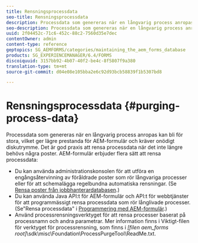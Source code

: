 ```yaml
---
title: Rensningsprocessdata
seo-title: Rensningsprocessdata
description: Processdata som genereras när en långvarig process anropas kan bli för stora, vilket ger lägre prestanda för AEM-formulär och kräver onödigt diskutrymme. Se hur du kan tömma processdata.
seo-description: Processdata som genereras när en långvarig process anropas kan bli för stora, vilket ger lägre prestanda för AEM-formulär och kräver onödigt diskutrymme. Se hur du kan tömma processdata.
uuid: 2f04452c-71c6-452c-88c2-7560d35e7dec
contentOwner: admin
content-type: reference
geptopics: SG_AEMFORMS/categories/maintaining_the_aem_forms_database
products: SG_EXPERIENCEMANAGER/6.4/FORMS
discoiquuid: 3157bb92-4b07-40f2-be4c-8f5807f9a380
translation-type: tm+mt
source-git-commit: d04e08e105bba2e6c92d93bcb58839f1b5307bd8

---
```



# Rensningsprocessdata {#purging-process-data}

Processdata som genereras när en långvarig process anropas kan bli för stora, vilket ger lägre prestanda för AEM-formulär och kräver onödigt diskutrymme. Det är god praxis att rensa processdata när det inte längre behövs några poster. AEM-formulär erbjuder flera sätt att rensa processdata:

* Du kan använda administrationskonsolen för att utföra en engångsåtervinning av föråldrade poster som rör långvariga processer eller för att schemalägga regelbundna automatiska rensningar. (Se [Rensa poster från jobbhanterardatabasen](/help/forms/using/admin-help/purge-records-job-manager-database.md#purge-records-from-the-job-manager-database).)
* Du kan använda Java API:t för AEM-formulär och API:t för webbtjänster för att programmässigt rensa processdata som rör långlivade processer. (Se&quot;Rensa processdata&quot; i [Programmering med AEM-formulär](https://www.adobe.com/go/learn_aemforms_programming_63).)
* Använd processrensningsverktyget för att rensa processer baserat på processnamn och andra parametrar. Mer information finns i Viktigt-filen för verktyget för processrensning, som finns i *[filen aem_forms root]*\sdk\misc\Foundation\ProcessPurgeTool\ReadMe.txt.

